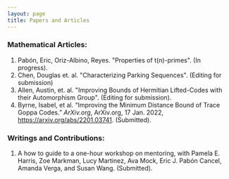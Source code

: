```yaml
---
layout: page
title: Papers and Articles
---
```


### Mathematical Articles:

1. Pabón, Eric, Oriz-Albino, Reyes. "Properties of t(n)-primes". (In progress).
2. Chen, Douglas et. al. "Characterizing Parking Sequences". (Editing for submission)
3. Allen, Austin, et. al. "Improving Bounds of Hermitian Lifted-Codes with their Automorphism Group". (Editing for submission).
4. Byrne, Isabel, et al. “Improving the Minimum Distance Bound of Trace Goppa Codes.” *ArXiv.org*, ArXiv.org, 17 Jan. 2022, <a href="https://arxiv.org/abs/2201.03741"> https://arxiv.org/abs/2201.03741</a>. (Submitted).

### Writings and Contributions:

1. A how to guide to a one-hour workshop on mentoring, with Pamela E. Harris, Zoe Markman, Lucy Martinez, Ava Mock, Eric J. Pabón Cancel, Amanda Verga, and Susan Wang. (Submitted).
